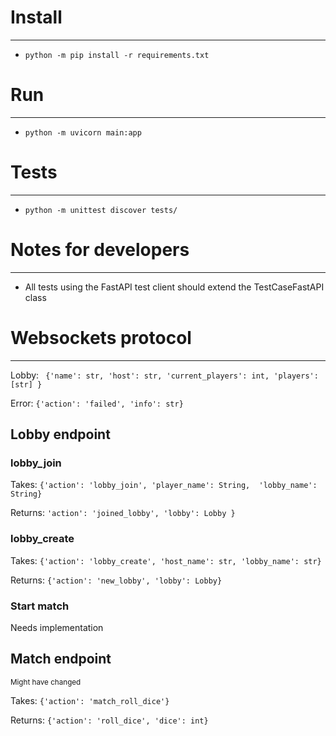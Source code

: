 # Install

---------------------------

- ```python -m pip install -r requirements.txt```

# Run

---------------------------

- ```python -m uvicorn main:app```

# Tests

---------------------------

- ```python -m unittest discover tests/```

# Notes for developers

---------------------------

- All tests using the FastAPI test client should extend the TestCaseFastAPI class

# Websockets protocol

---------------------------

Lobby:
``` {'name': str, 'host': str, 'current_players': int, 'players': [str] }```

Error:
```{'action': 'failed', 'info': str}```

## Lobby endpoint

### lobby_join
Takes: ```{'action': 'lobby_join', 'player_name': String, 
'lobby_name': String}```

Returns:
```'action': 'joined_lobby', 'lobby': Lobby }```

### lobby_create
Takes: ```{'action': 'lobby_create', 'host_name': str, 'lobby_name': str}```

Returns:
```{'action': 'new_lobby', 'lobby': Lobby}```


### Start match
Needs implementation


## Match endpoint
<small>Might have changed</small>

Takes:
```{'action': 'match_roll_dice'}```

Returns:
```{'action': 'roll_dice', 'dice': int}```



